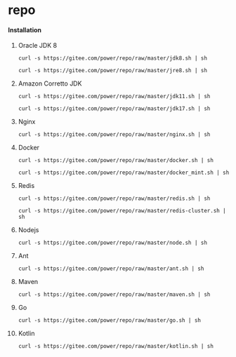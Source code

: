 # repo

#### Installation

1.  Oracle JDK 8

    `curl -s https://gitee.com/power/repo/raw/master/jdk8.sh | sh`

    `curl -s https://gitee.com/power/repo/raw/master/jre8.sh | sh`
2. Amazon Corretto JDK

    `curl -s https://gitee.com/power/repo/raw/master/jdk11.sh | sh`

    `curl -s https://gitee.com/power/repo/raw/master/jdk17.sh | sh`
4. Nginx

    `curl -s https://gitee.com/power/repo/raw/master/nginx.sh | sh`
3.  Docker

    `curl -s https://gitee.com/power/repo/raw/master/docker.sh | sh`

    `curl -s https://gitee.com/power/repo/raw/master/docker_mint.sh | sh`
4.  Redis

    `curl -s https://gitee.com/power/repo/raw/master/redis.sh | sh`

    `curl -s https://gitee.com/power/repo/raw/master/redis-cluster.sh | sh`
5. Nodejs

    `curl -s https://gitee.com/power/repo/raw/master/node.sh | sh`
6. Ant

    `curl -s https://gitee.com/power/repo/raw/master/ant.sh | sh`
7. Maven

    `curl -s https://gitee.com/power/repo/raw/master/maven.sh | sh`
8. Go

    `curl -s https://gitee.com/power/repo/raw/master/go.sh | sh`

9. Kotlin

    `curl -s https://gitee.com/power/repo/raw/master/kotlin.sh | sh`
